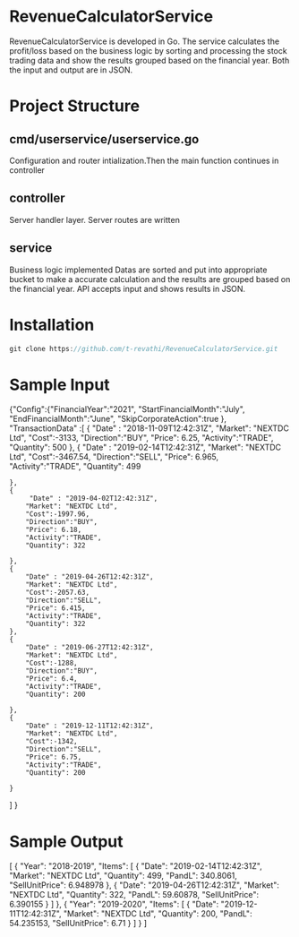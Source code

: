 # RevenueCalculatorService
RevenueCalculatorService is developed in Go. The service calculates the profit/loss based on the business logic by sorting and processing the stock trading data and show the results grouped based on the financial year. Both the input and output are in JSON.

# Project Structure
## cmd/userservice/userservice.go
Configuration and router intialization.Then the main function continues in controller

## controller
Server handler layer. Server routes are written

## service
Business logic implemented
Datas are sorted and put into appropriate bucket to make a accurate calculation and the results are grouped based on the financial year.
API accepts input and shows results in JSON. 

# Installation

```go
git clone https://github.com/t-revathi/RevenueCalculatorService.git

```

# Sample Input
{"Config":{"FinancialYear":"2021",
"StartFinancialMonth":"July",
"EndFinancialMonth":"June",
"SkipCorporateAction":true },
"TransactionData" :[
    {
        "Date" : "2018-11-09T12:42:31Z",
        "Market": "NEXTDC Ltd",
        "Cost":-3133,
        "Direction":"BUY",
        "Price": 6.25,
        "Activity":"TRADE",
        "Quantity": 500
    },
    {
         "Date" : "2019-02-14T12:42:31Z",
        "Market": "NEXTDC Ltd",
        "Cost":-3467.54,
        "Direction":"SELL",
        "Price": 6.965,
        "Activity":"TRADE",
        "Quantity": 499
        
    },
    {
         "Date" : "2019-04-02T12:42:31Z",
        "Market": "NEXTDC Ltd",
        "Cost":-1997.96,
        "Direction":"BUY",
        "Price": 6.18,
        "Activity":"TRADE",
        "Quantity": 322
        
    },
    {
        "Date" : "2019-04-26T12:42:31Z",
        "Market": "NEXTDC Ltd",
        "Cost":-2057.63,
        "Direction":"SELL",
        "Price": 6.415,
        "Activity":"TRADE",
        "Quantity": 322
    },
    {
        "Date" : "2019-06-27T12:42:31Z",
        "Market": "NEXTDC Ltd",
        "Cost":-1288,
        "Direction":"BUY",
        "Price": 6.4,
        "Activity":"TRADE",
        "Quantity": 200

    },
    {
        "Date" : "2019-12-11T12:42:31Z",
        "Market": "NEXTDC Ltd",
        "Cost":-1342,
        "Direction":"SELL",
        "Price": 6.75,
        "Activity":"TRADE",
        "Quantity": 200
    
    }

]
}

# Sample Output
[
    {
        "Year": "2018-2019",
        "Items": [
            {
                "Date": "2019-02-14T12:42:31Z",
                "Market": "NEXTDC Ltd",
                "Quantity": 499,
                "PandL": 340.8061,
                "SellUnitPrice": 6.948978
            },
            {
                "Date": "2019-04-26T12:42:31Z",
                "Market": "NEXTDC Ltd",
                "Quantity": 322,
                "PandL": 59.60878,
                "SellUnitPrice": 6.390155
            }
        ]
    },
    {
        "Year": "2019-2020",
        "Items": [
            {
                "Date": "2019-12-11T12:42:31Z",
                "Market": "NEXTDC Ltd",
                "Quantity": 200,
                "PandL": 54.235153,
                "SellUnitPrice": 6.71
            }
        ]
    }
]



